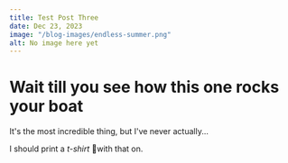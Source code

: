 ```yaml
---
title: Test Post Three
date: Dec 23, 2023
image: "/blog-images/endless-summer.png"
alt: No image here yet
---
```


# Wait till you see how this one rocks your boat

It's the most incredible thing, but I've never actually...

I should print a _t-shirt_ 👕with that on.
